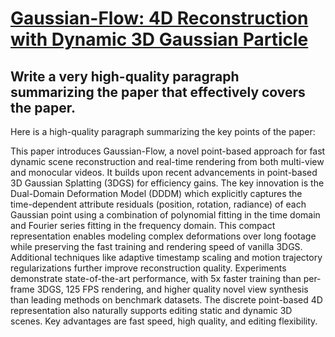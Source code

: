 # [Gaussian-Flow: 4D Reconstruction with Dynamic 3D Gaussian Particle](https://arxiv.org/abs/2312.03431)

## Write a very high-quality paragraph summarizing the paper that effectively covers the paper.

 Here is a high-quality paragraph summarizing the key points of the paper:

This paper introduces Gaussian-Flow, a novel point-based approach for fast dynamic scene reconstruction and real-time rendering from both multi-view and monocular videos. It builds upon recent advancements in point-based 3D Gaussian Splatting (3DGS) for efficiency gains. The key innovation is the Dual-Domain Deformation Model (DDDM) which explicitly captures the time-dependent attribute residuals (position, rotation, radiance) of each Gaussian point using a combination of polynomial fitting in the time domain and Fourier series fitting in the frequency domain. This compact representation enables modeling complex deformations over long footage while preserving the fast training and rendering speed of vanilla 3DGS. Additional techniques like adaptive timestamp scaling and motion trajectory regularizations further improve reconstruction quality. Experiments demonstrate state-of-the-art performance, with 5x faster training than per-frame 3DGS, 125 FPS rendering, and higher quality novel view synthesis than leading methods on benchmark datasets. The discrete point-based 4D representation also naturally supports editing static and dynamic 3D scenes. Key advantages are fast speed, high quality, and editing flexibility.
